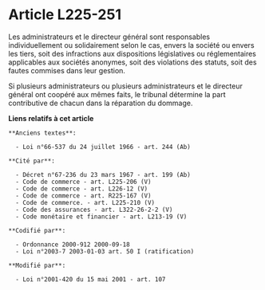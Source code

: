 # Article L225-251

Les administrateurs et le directeur général sont responsables individuellement ou solidairement selon le cas, envers la
société ou envers les tiers, soit des infractions aux dispositions législatives ou réglementaires applicables aux sociétés
anonymes, soit des violations des statuts, soit des fautes commises dans leur gestion.

Si plusieurs administrateurs ou plusieurs administrateurs et le directeur général ont coopéré aux mêmes faits, le tribunal
détermine la part contributive de chacun dans la réparation du dommage.

**Liens relatifs à cet article**

	**Anciens textes**:

	  - Loi n°66-537 du 24 juillet 1966 - art. 244 (Ab)

	**Cité par**:

	  - Décret n°67-236 du 23 mars 1967 - art. 199 (Ab)
	  - Code de commerce - art. L225-206 (V)
	  - Code de commerce - art. L226-12 (V)
	  - Code de commerce - art. R225-167 (V)
	  - Code de commerce. - art. L225-210 (V)
	  - Code des assurances - art. L322-26-2-2 (V)
	  - Code monétaire et financier - art. L213-19 (V)

	**Codifié par**:

	  - Ordonnance 2000-912 2000-09-18
	  - Loi n°2003-7 2003-01-03 art. 50 I (ratification)

	**Modifié par**:

	  - Loi n°2001-420 du 15 mai 2001 - art. 107
